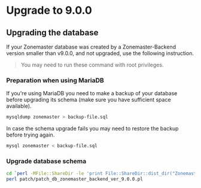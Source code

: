 # Upgrade to 9.0.0

## Upgrading the database

If your Zonemaster database was created by a Zonemaster-Backend version smaller
than v9.0.0, and not upgraded, use the following instruction.

> You may need to run these command with root privileges.

### Preparation when using MariaDB

If you're using MariaDB you need to make a backup of your database before
upgrading its schema (make sure you have sufficient space available).

```sh
mysqldump zonemaster > backup-file.sql
```

In case the schema upgrade fails you may need to restore the backup before
trying again.

```sh
mysql zonemaster < backup-file.sql
```

### Upgrade database schema

```sh
cd `perl -MFile::ShareDir -le 'print File::ShareDir::dist_dir("Zonemaster-Backend")'`
perl patch/patch_db_zonemaster_backend_ver_9.0.0.pl
```

